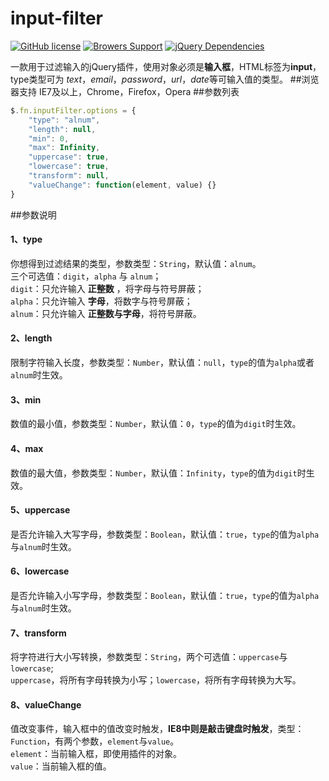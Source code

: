 
# input-filter
[![GitHub license](https://img.shields.io/github/license/codelegant/input-filter.svg?style=flat-square)](https://github.com/codelegant/inputer-filter/blob/master/LICENSE)
[![Browers Support](https://img.shields.io/badge/Browers-IE7+,Chrome,FireFox,Opera-blue.svg?style=flat-square)](https://github.com/codelegant/inputer-filter)
[![jQuery Dependencies](https://img.shields.io/badge/jQuery-v1.4.1-blue.svg?style=flat-square)](https://github.com/codelegant/inputer-filter)

一款用于过滤输入的jQuery插件，使用对象必须是**输入框**，HTML标签为**input**，type类型可为 *text*，*email*，*password*，*url*，*date*等可输入值的类型。
##浏览器支持
IE7及以上，Chrome，Firefox，Opera
##参数列表
```js
$.fn.inputFilter.options = {
    "type": "alnum",
    "length": null,
    "min": 0,
    "max": Infinity,
    "uppercase": true,
    "lowercase": true,
    "transform": null,
    "valueChange": function(element, value) {}
}
```
##参数说明
#### 1、type
你想得到过滤结果的类型，参数类型：`String`，默认值：`alnum`。<br>
三个可选值：`digit`，`alpha` 与 `alnum`；<br>
`digit`：只允许输入 **正整数** ，将字母与符号屏蔽；<br> 
`alpha`：只允许输入 **字母**，将数字与符号屏蔽；<br> 
`alnum`：只允许输入 **正整数与字母**，将符号屏蔽。

#### 2、length
限制字符输入长度，参数类型：`Number`，默认值：`null`，`type`的值为`alpha`或者`alnum`时生效。

#### 3、min
数值的最小值，参数类型：`Number`，默认值：`0`，`type`的值为`digit`时生效。

#### 4、max
数值的最大值，参数类型：`Number`，默认值：`Infinity`，`type`的值为`digit`时生效。

#### 5、uppercase
是否允许输入大写字母，参数类型：`Boolean`，默认值：`true`，`type`的值为`alpha`与`alnum`时生效。

#### 6、lowercase
是否允许输入小写字母，参数类型：`Boolean`，默认值：`true`，`type`的值为`alpha`与`alnum`时生效。

#### 7、transform
将字符进行大小写转换，参数类型：`String`，两个可选值：`uppercase`与`lowercase`;<br>
`uppercase`，将所有字母转换为小写；`lowercase`，将所有字母转换为大写。

#### 8、valueChange
值改变事件，输入框中的值改变时触发，**IE8中则是敲击键盘时触发**，类型：`Function`，有两个参数，`element`与`value`。<br>
`element`：当前输入框，即使用插件的对象。<br/>
`value`：当前输入框的值。
